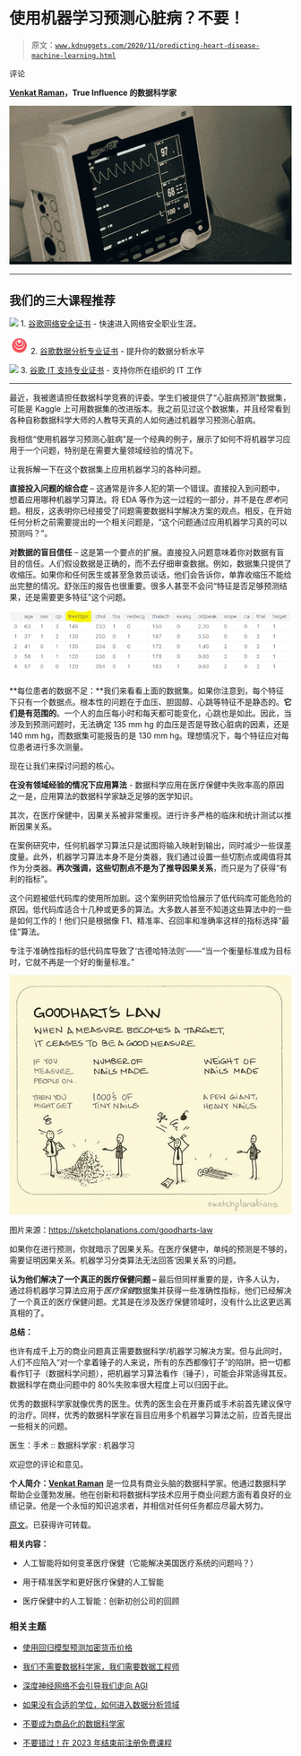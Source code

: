 # 使用机器学习预测心脏病？不要！

> 原文：[`www.kdnuggets.com/2020/11/predicting-heart-disease-machine-learning.html`](https://www.kdnuggets.com/2020/11/predicting-heart-disease-machine-learning.html)

评论

**[Venkat Raman](https://www.linkedin.com/in/venkat-raman-analytics/)，True Influence 的数据科学家**

![图片](img/8e831252b1e1682d387cc0b9eb5f9de3.png)

* * *

## 我们的三大课程推荐

![](img/0244c01ba9267c002ef39d4907e0b8fb.png) 1\. [谷歌网络安全证书](https://www.kdnuggets.com/google-cybersecurity) - 快速进入网络安全职业生涯。

![](img/e225c49c3c91745821c8c0368bf04711.png) 2\. [谷歌数据分析专业证书](https://www.kdnuggets.com/google-data-analytics) - 提升你的数据分析水平

![](img/0244c01ba9267c002ef39d4907e0b8fb.png) 3\. [谷歌 IT 支持专业证书](https://www.kdnuggets.com/google-itsupport) - 支持你所在组织的 IT 工作

* * *

最近，我被邀请担任数据科学竞赛的评委。学生们被提供了“心脏病预测”数据集，可能是 Kaggle 上可用数据集的改进版本。我之前见过这个数据集，并且经常看到各种自称数据科学大师的人教导天真的人如何通过机器学习预测心脏病。

我相信“使用机器学习预测心脏病”是一个经典的例子，展示了如何不将机器学习应用于一个问题，特别是在需要大量领域经验的情况下。

让我拆解一下在这个数据集上应用机器学习的各种问题。

**直接投入问题的综合症** – 这通常是许多人犯的第一个错误。直接投入到问题中，想着应用哪种机器学习算法。将 EDA 等作为这一过程的一部分，并不是在*思考*问题。相反，这表明你已经接受了问题需要数据科学解决方案的观点。相反，在开始任何分析之前需要提出的一个相关问题是，“这个问题通过应用机器学习真的可以预测吗？”。

**对数据的盲目信任** – 这是第一个要点的扩展。直接投入问题意味着你对数据有盲目的信任。人们假设数据是正确的，而不去仔细审查数据。例如，数据集只提供了收缩压。如果你和任何医生或甚至急救员谈话，他们会告诉你，单靠收缩压不能给出完整的情况。舒张压的报告也很重要。很多人甚至不会问“特征是否足够预测结果，还是需要更多特征”这个问题。

![图表展示了数据不足。](img/8186f7265cf7ccd784c5c1f9c5f8b088.png)

**每位患者的数据不足：**我们来看看上面的数据集。如果你注意到，每个特征下只有一个数据点。根本性的问题在于血压、胆固醇、心跳等特征不是静态的。**它们是有范围的**。一个人的血压每小时和每天都可能变化，心跳也是如此。因此，当涉及到预测问题时，无法确定 135 mm hg 的血压是否是导致心脏病的因素，还是 140 mm hg，而数据集可能报告的是 130 mm hg。理想情况下，每个特征应对每位患者进行多次测量。

现在让我们来探讨问题的核心。

**在没有领域经验的情况下应用算法** - 数据科学应用在医疗保健中失败率高的原因之一是，应用算法的数据科学家缺乏足够的医学知识。

其次，在医疗保健中，因果关系被非常重视。进行许多严格的临床和统计测试以推断因果关系。

在案例研究中，任何机器学习算法只是试图将输入映射到输出，同时减少一些误差度量。此外，机器学习算法本身不是分类器，我们通过设置一些切割点或阈值将其作为分类器。**再次强调，这些切割点不是为了推导因果关系**，而只是为了获得“有利的指标”。

这个问题被低代码库的使用所加剧。这个案例研究恰恰展示了低代码库可能危险的原因。低代码库适合十几种或更多的算法。大多数人甚至不知道这些算法中的一些是如何工作的！他们只是根据像 F1、精准率、召回率和准确率这样的指标选择“最佳”算法。

专注于准确性指标的低代码库导致了‘古德哈特法则’——“当一个衡量标准成为目标时，它就不再是一个好的衡量标准。”

![图](img/6a7c0ccd1815d6a00ee546a23c4153b4.png)

图片来源：https://sketchplanations.com/goodharts-law

如果你在进行预测，你就暗示了因果关系。在医疗保健中，单纯的预测是不够的，需要证明因果关系。机器学习分类算法无法回答‘因果关系’的问题。

**认为他们解决了一个真正的医疗保健问题 –** 最后但同样重要的是，许多人认为，通过将机器学习算法应用于*医疗保健*数据集并获得一些准确性指标，他们已经解决了一个真正的医疗保健问题。尤其是在涉及医疗保健领域时，没有什么比这更远离真相的了。

**总结：**

也许有成千上万的商业问题真正需要数据科学/机器学习解决方案。但与此同时，人们不应陷入“对一个拿着锤子的人来说，所有的东西都像钉子”的陷阱。把一切都看作钉子（数据科学问题），把机器学习算法看作（锤子），可能会非常适得其反。数据科学在商业问题中的 80%失败率很大程度上可以归因于此。

优秀的数据科学家就像优秀的医生。优秀的医生会在开重药或手术前首先建议保守的治疗。同样，优秀的数据科学家在盲目应用多个机器学习算法之前，应首先提出一些相关的问题。

医生：手术 :: 数据科学家 : 机器学习

欢迎您的评论和意见。

**个人简介：[Venkat Raman](https://www.linkedin.com/in/venkat-raman-analytics/)** 是一位具有商业头脑的数据科学家。他通过数据科学帮助企业蓬勃发展。他在创新和将数据科学技术应用于商业问题方面有着良好的业绩记录。他是一个永恒的知识追求者，并相信对任何任务都应尽最大努力。

[原文](https://www.linkedin.com/pulse/predicting-heart-disease-using-machine-learning-dont-venkat-raman/)。已获得许可转载。

**相关内容：**

+   人工智能将如何变革医疗保健（它能解决美国医疗系统的问题吗？）

+   用于精准医学和更好医疗保健的人工智能

+   医疗保健中的人工智能：创新初创公司的回顾

### 相关主题

+   [使用回归模型预测加密货币价格](https://www.kdnuggets.com/2022/05/predicting-cryptocurrency-prices-regression-models.html)

+   [我们不需要数据科学家，我们需要数据工程师](https://www.kdnuggets.com/2021/02/dont-need-data-scientists-need-data-engineers.html)

+   [深度神经网络不会引导我们走向 AGI](https://www.kdnuggets.com/2021/12/deep-neural-networks-not-toward-agi.html)

+   [如果没有合适的学位，如何进入数据分析领域](https://www.kdnuggets.com/2021/12/how-to-get-into-data-analytics.html)

+   [不要成为商品化的数据科学家](https://www.kdnuggets.com/2022/10/commoditized-data-scientist.html)

+   [不要错过！在 2023 年结束前注册免费课程](https://www.kdnuggets.com/dont-miss-out-enroll-in-free-courses-before-2023-ends)
